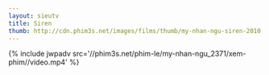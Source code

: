 ```yaml
---
layout: sieutv
title: Siren
thumb: http://cdn.phim3s.net/images/films/thumb/my-nhan-ngu-siren-2010.jpg
---
```

{% include jwpadv src='//phim3s.net/phim-le/my-nhan-ngu_2371/xem-phim//video.mp4' %}